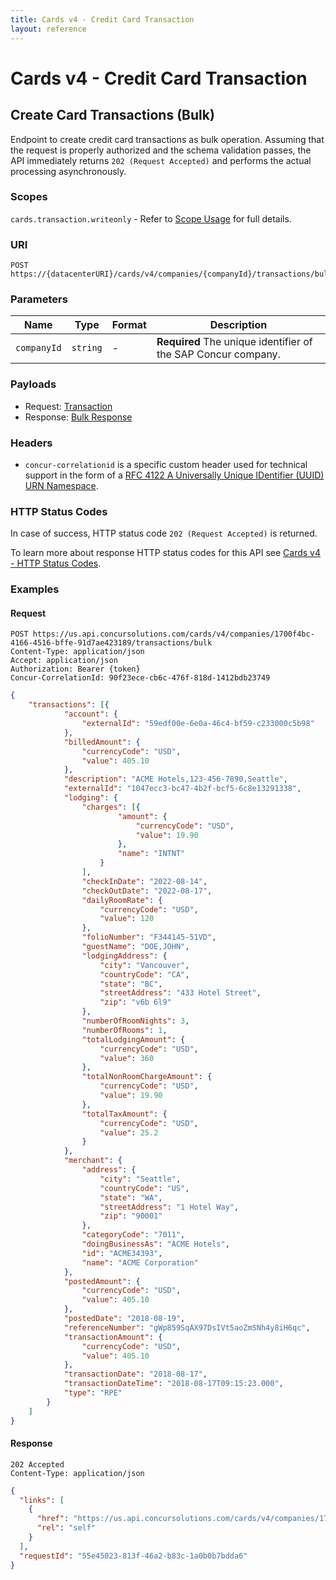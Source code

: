 ```yaml
---
title: Cards v4 - Credit Card Transaction
layout: reference
---
```


# Cards v4 - Credit Card Transaction

## <a name="transaction-bulk-create"></a>Create Card Transactions (Bulk)

Endpoint to create credit card transactions as bulk operation. Assuming that the request is properly authorized and the schema validation passes, the API immediately returns `202 (Request Accepted)` and performs the actual processing asynchronously.

### Scopes

`cards.transaction.writeonly` - Refer to [Scope Usage](./v4.cards-get-started.html#scope-usage) for full details.

### URI

```shell
POST https://{datacenterURI}/cards/v4/companies/{companyId}/transactions/bulk
```

### Parameters

Name|Type|Format|Description
---|---|---|---
`companyId`|`string`|-|**Required** The unique identifier of the SAP Concur company.

### Payloads

* Request: [Transaction](./v4.cards-endpoints.schemas.html#schema-create-transaction-list)
* Response: [Bulk Response](./v4.cards-endpoints.schemas.html#schema-bulk-response)

###  Headers

* `concur-correlationid` is a specific custom header used for technical support in the form of a [RFC 4122 A Universally Unique IDentifier (UUID) URN Namespace](https://tools.ietf.org/html/rfc4122).

###  HTTP Status Codes

In case of success, HTTP status code `202 (Request Accepted)` is returned.

To learn more about response HTTP status codes for this API see [Cards v4 - HTTP Status Codes](./v4.response-codes.html).

### Examples

#### Request

```shell
POST https://us.api.concursolutions.com/cards/v4/companies/1700f4bc-4166-4516-bffe-91d7ae423189/transactions/bulk
Content-Type: application/json
Accept: application/json
Authorization: Bearer {token}
Concur-CorrelationId: 90f23ece-cb6c-476f-818d-1412bdb23749
```

```json
{
	"transactions": [{
			"account": {
				"externalId": "59edf00e-6e0a-46c4-bf59-c233000c5b98"
			},
			"billedAmount": {
				"currencyCode": "USD",
				"value": 405.10
			},
			"description": "ACME Hotels,123-456-7890,Seattle",
			"externalId": "1047ecc3-bc47-4b2f-bcf5-6c8e13291338",
			"lodging": {
				"charges": [{
						"amount": {
							"currencyCode": "USD",
							"value": 19.90
						},
						"name": "INTNT"
					}
				],
				"checkInDate": "2022-08-14",
				"checkOutDate": "2022-08-17",
				"dailyRoomRate": {
					"currencyCode": "USD",
					"value": 120
				},
				"folioNumber": "F344145-51VD",
				"guestName": "DOE,JOHN",
				"lodgingAddress": {
					"city": "Vancouver",
					"countryCode": "CA",
					"state": "BC",
					"streetAddress": "433 Hotel Street",
					"zip": "v6b 6l9"
				},
				"numberOfRoomNights": 3,
				"numberOfRooms": 1,
				"totalLodgingAmount": {
					"currencyCode": "USD",
					"value": 360
				},
				"totalNonRoomChargeAmount": {
					"currencyCode": "USD",
					"value": 19.90
				},
				"totalTaxAmount": {
					"currencyCode": "USD",
					"value": 25.2
				}
			},
			"merchant": {
				"address": {
					"city": "Seattle",
					"countryCode": "US",
					"state": "WA",
					"streetAddress": "1 Hotel Way",
					"zip": "90001"
				},
				"categoryCode": "7011",
				"doingBusinessAs": "ACME Hotels",
				"id": "ACME34393",
				"name": "ACME Corporation"
			},
			"postedAmount": {
				"currencyCode": "USD",
				"value": 405.10
			},
			"postedDate": "2018-08-19",
			"referenceNumber": "gWp859SqAX97DsIVt5aoZmSNh4y8iH6qc",
			"transactionAmount": {
				"currencyCode": "USD",
				"value": 405.10
			},
			"transactionDate": "2018-08-17",
			"transactionDateTime": "2018-08-17T09:15:23.000",
			"type": "RPE"
		}
	]
}
```

#### Response

```shell
202 Accepted
Content-Type: application/json
```

```json
{
  "links": [
    {
      "href": "https://us.api.concursolutions.com/cards/v4/companies/1700f4bc-4166-4516-bffe-91d7ae423189/bulkrequests/55e45023-813f-46a2-b83c-1a0b0b7bdda6",
      "rel": "self"
    }
  ],
  "requestId": "55e45023-813f-46a2-b83c-1a0b0b7bdda6"
}
```
